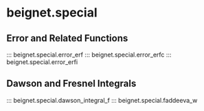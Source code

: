 # beignet.special

## Error and Related Functions

::: beignet.special.error_erf
::: beignet.special.error_erfc
::: beignet.special.error_erfi

## Dawson and Fresnel Integrals

::: beignet.special.dawson_integral_f
::: beignet.special.faddeeva_w
